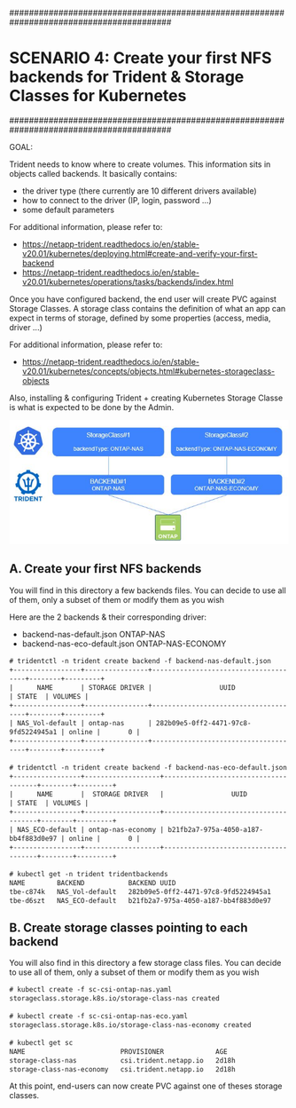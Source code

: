 #########################################################################################
# SCENARIO 4: Create your first NFS backends for Trident & Storage Classes for Kubernetes
#########################################################################################

GOAL:

Trident needs to know where to create volumes.
This information sits in objects called backends. It basically contains:
- the driver type (there currently are 10 different drivers available)
- how to connect to the driver (IP, login, password ...)
- some default parameters

For additional information, please refer to:
- https://netapp-trident.readthedocs.io/en/stable-v20.01/kubernetes/deploying.html#create-and-verify-your-first-backend 
- https://netapp-trident.readthedocs.io/en/stable-v20.01/kubernetes/operations/tasks/backends/index.html 

Once you have configured backend, the end user will create PVC against Storage Classes.
A storage class contains the definition of what an app can expect in terms of storage, defined by some properties (access, media, driver ...)

For additional information, please refer to:
- https://netapp-trident.readthedocs.io/en/stable-v20.01/kubernetes/concepts/objects.html#kubernetes-storageclass-objects

Also, installing & configuring Trident + creating Kubernetes Storage Classe is what is expected to be done by the Admin.

![Scenario4](Images/scenario4.jpg "Scenario4")

## A. Create your first NFS backends

You will find in this directory a few backends files.
You can decide to use all of them, only a subset of them or modify them as you wish

Here are the 2 backends & their corresponding driver:
- backend-nas-default.json        ONTAP-NAS
- backend-nas-eco-default.json    ONTAP-NAS-ECONOMY

```
# tridentctl -n trident create backend -f backend-nas-default.json
+-----------------+----------------+--------------------------------------+--------+---------+
|      NAME       | STORAGE DRIVER |                 UUID                 | STATE  | VOLUMES |
+-----------------+----------------+--------------------------------------+--------+---------+
| NAS_Vol-default | ontap-nas      | 282b09e5-0ff2-4471-97c8-9fd5224945a1 | online |       0 |
+-----------------+----------------+--------------------------------------+--------+---------+

# tridentctl -n trident create backend -f backend-nas-eco-default.json
+-----------------+-------------------+--------------------------------------+--------+---------+
|      NAME       |  STORAGE DRIVER   |                 UUID                 | STATE  | VOLUMES |
+-----------------+-------------------+--------------------------------------+--------+---------+
| NAS_ECO-default | ontap-nas-economy | b21fb2a7-975a-4050-a187-bb4f883d0e97 | online |       0 |
+-----------------+-------------------+--------------------------------------+--------+---------+

# kubectl get -n trident tridentbackends
NAME        BACKEND           BACKEND UUID
tbe-c874k   NAS_Vol-default   282b09e5-0ff2-4471-97c8-9fd5224945a1
tbe-d6szt   NAS_ECO-default   b21fb2a7-975a-4050-a187-bb4f883d0e97

```

## B. Create storage classes pointing to each backend

You will also find in this directory a few storage class files.
You can decide to use all of them, only a subset of them or modify them as you wish

```
# kubectl create -f sc-csi-ontap-nas.yaml
storageclass.storage.k8s.io/storage-class-nas created

# kubectl create -f sc-csi-ontap-nas-eco.yaml
storageclass.storage.k8s.io/storage-class-nas-economy created

# kubectl get sc
NAME                        PROVISIONER             AGE
storage-class-nas           csi.trident.netapp.io   2d18h
storage-class-nas-economy   csi.trident.netapp.io   2d18h
```

At this point, end-users can now create PVC against one of theses storage classes.